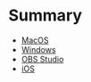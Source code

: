 # Summary

- [MacOS](./MacOS.md)
- [Windows](./Windows.md)
- [OBS Studio](./OBS_Studio.md)
- [iOS](./iOS.md)
